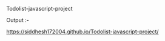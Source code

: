 Todolist-javascript-project

Output :- 

https://siddhesh172004.github.io/Todolist-javascript-project/
